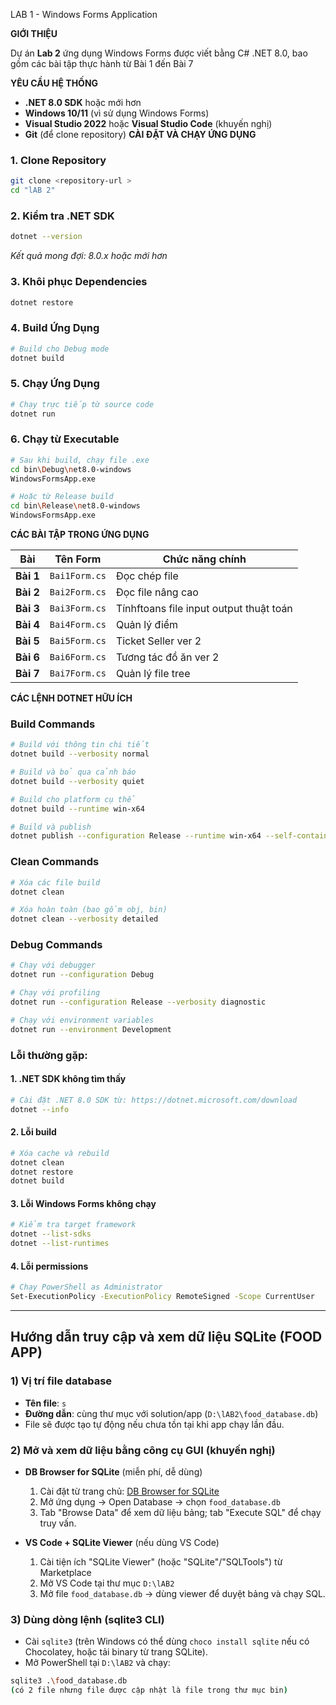 LAB 1 - Windows Forms Application

**GIỚI THIỆU**

Dự án **Lab 2** ứng dụng Windows Forms được viết bằng C# .NET 8.0, bao gồm các bài tập thực hành từ Bài 1 đến Bài 7 

**YÊU CẦU HỆ THỐNG**

- **.NET 8.0 SDK** hoặc mới hơn
- **Windows 10/11** (vì sử dụng Windows Forms)
- **Visual Studio 2022** hoặc **Visual Studio Code** (khuyến nghị)
- **Git** (để clone repository)
 **CÀI ĐẶT VÀ CHẠY ỨNG DỤNG**

### **1. Clone Repository**
```bash
git clone <repository-url >
cd "lAB 2"
```

### **2. Kiểm tra .NET SDK**
```bash
dotnet --version
```
*Kết quả mong đợi: 8.0.x hoặc mới hơn*

### **3. Khôi phục Dependencies**
```bash
dotnet restore
```

### **4. Build Ứng Dụng**
```bash
# Build cho Debug mode
dotnet build
```

### **5. Chạy Ứng Dụng**
```bash
# Chạy trực tiếp từ source code
dotnet run
```

### **6. Chạy từ Executable**
```bash
# Sau khi build, chạy file .exe
cd bin\Debug\net8.0-windows
WindowsFormsApp.exe

# Hoặc từ Release build
cd bin\Release\net8.0-windows
WindowsFormsApp.exe
```
 **CÁC BÀI TẬP TRONG ỨNG DỤNG**

| Bài | Tên Form | Chức năng chính |
|-----|----------|-----------------|
| **Bài 1** | `Bai1Form.cs` | Đọc chép file |
| **Bài 2** | `Bai2Form.cs` | Đọc file nâng cao |
| **Bài 3** | `Bai3Form.cs` | Tínhftoans file input output thuật toán |
| **Bài 4** | `Bai4Form.cs` | Quản lý điểm |
| **Bài 5** | `Bai5Form.cs` | Ticket Seller ver 2|
| **Bài 6** | `Bai6Form.cs` | Tương tác đồ ăn ver 2  |
| **Bài 7** | `Bai7Form.cs` | Quản lý file tree |

 **CÁC LỆNH DOTNET HỮU ÍCH**

### **Build Commands**
```bash
# Build với thông tin chi tiết
dotnet build --verbosity normal

# Build và bỏ qua cảnh báo
dotnet build --verbosity quiet

# Build cho platform cụ thể
dotnet build --runtime win-x64

# Build và publish
dotnet publish --configuration Release --runtime win-x64 --self-contained true
```

### **Clean Commands**
```bash
# Xóa các file build
dotnet clean

# Xóa hoàn toàn (bao gồm obj, bin)
dotnet clean --verbosity detailed
```

### **Debug Commands**
```bash
# Chạy với debugger
dotnet run --configuration Debug

# Chạy với profiling
dotnet run --configuration Release --verbosity diagnostic

# Chạy với environment variables
dotnet run --environment Development
```

### **Lỗi thường gặp:**

#### **1. .NET SDK không tìm thấy**
```bash
# Cài đặt .NET 8.0 SDK từ: https://dotnet.microsoft.com/download
dotnet --info
```

#### **2. Lỗi build**
```bash
# Xóa cache và rebuild
dotnet clean
dotnet restore
dotnet build
```

#### **3. Lỗi Windows Forms không chạy**
```bash
# Kiểm tra target framework
dotnet --list-sdks
dotnet --list-runtimes
```

#### **4. Lỗi permissions**
```bash
# Chạy PowerShell as Administrator
Set-ExecutionPolicy -ExecutionPolicy RemoteSigned -Scope CurrentUser
```


_________________________________________________
## Hướng dẫn truy cập và xem dữ liệu SQLite (FOOD APP)

### 1) Vị trí file database
- **Tên file**: `s`
- **Đường dẫn**: cùng thư mục với solution/app (`D:\lAB2\food_database.db`)
- File sẽ được tạo tự động nếu chưa tồn tại khi app chạy lần đầu.

### 2) Mở và xem dữ liệu bằng công cụ GUI (khuyến nghị)
- **DB Browser for SQLite** (miễn phí, dễ dùng)
  1. Cài đặt từ trang chủ: [DB Browser for SQLite](https://sqlitebrowser.org/)
  2. Mở ứng dụng → Open Database → chọn `food_database.db`
  3. Tab "Browse Data" để xem dữ liệu bảng; tab "Execute SQL" để chạy truy vấn.

- **VS Code + SQLite Viewer** (nếu dùng VS Code)
  1. Cài tiện ích "SQLite Viewer" (hoặc "SQLite"/"SQLTools") từ Marketplace
  2. Mở VS Code tại thư mục `D:\lAB2`
  3. Mở file `food_database.db` → dùng viewer để duyệt bảng và chạy SQL.

### 3) Dùng dòng lệnh (sqlite3 CLI)
- Cài `sqlite3` (trên Windows có thể dùng `choco install sqlite` nếu có Chocolatey, hoặc tải binary từ trang SQLite).
- Mở PowerShell tại `D:\lAB2` và chạy:

```bash
sqlite3 .\food_database.db
(có 2 file nhưng file được cập nhật là file trong thư mục bin)
```

